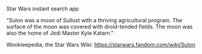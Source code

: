 Star Wars instant search app

"Sulon was a moon of Sullust with a thriving agricultural program. The surface of the moon was covered with droid-tended fields. The moon was also the home of Jedi Master Kyle Katarn."

Wookieepedia, the Star Wars Wiki: https://starwars.fandom.com/wiki/Sulon